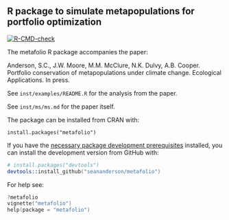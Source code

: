 ## R package to simulate metapopulations for portfolio optimization

<!-- badges: start -->
[![R-CMD-check](https://github.com/seananderson/metafolio/workflows/R-CMD-check/badge.svg)](https://github.com/seananderson/metafolio/actions)
<!-- badges: end -->

The metafolio R package accompanies the paper: 

Anderson, S.C., J.W. Moore, M.M. McClure, N.K. Dulvy, A.B. Cooper. Portfolio conservation of metapopulations under climate change. Ecological Applications. In press.

See `inst/examples/README.R` for the analysis from the paper.

See `inst/ms/ms.md` for the paper itself.

The package can be installed from CRAN with:

```
install.packages("metafolio")
```

If you have the [necessary package development prerequisites](https://support.rstudio.com/hc/en-us/articles/200486498) installed, you can install the development version from GitHub with:

```S
# install.packages("devtools")
devtools::install_github("seananderson/metafolio")
```

For help see:

```S
?metafolio
vignette("metafolio")
help(package = "metafolio")
```
